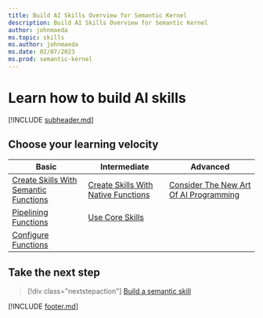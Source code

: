 ```yaml
---
title: Build AI Skills Overview for Semantic Kernel
description: Build AI Skills Overview for Semantic Kernel
author: johnmaeda
ms.topic: skills
ms.author: johnmaeda
ms.date: 02/07/2023
ms.prod: semantic-kernel
---
```


# Learn how to build AI skills

[!INCLUDE [subheader.md](../includes/pat_medium.md)]

## Choose your learning velocity

| Basic | Intermediate | Advanced |
|---|---|---|
| [Create Skills With Semantic Functions](/semantic-kernel/howto/semanticfunctions) | [Create Skills With Native Functions](/semantic-kernel/howto/nativefunctions) | [Consider The New Art Of AI Programming](/semantic-kernel/howto/schillacelaws) |
| [Pipelining Functions](/semantic-kernel/howto/pipeliningfunctions) | [Use Core Skills](/semantic-kernel/howto/coreskills) | |
| [Configure Functions](/semantic-kernel/howto/configuringfunctions) |  | |

## Take the next step

> [!div class="nextstepaction"]
> [Build a semantic skill](/semantic-kernel/howto/semanticfunctions)

[!INCLUDE [footer.md](../includes/footer.md)]